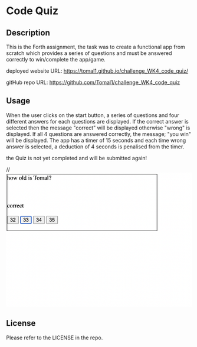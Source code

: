 # Code Quiz

## Description
This is the Forth assignment, the task was to create a functional app from scratch which provides a series of questions and must be answered correctly to win/complete the app/game.


deployed website URL: https://tomal1.github.io/challenge_WK4_code_quiz/

gitHub repo URL: https://github.com/Tomal1/challenge_WK4_code_quiz

## Usage

When the user clicks on the start button, a series of questions and four different answers for each questions are displayed. 
If the correct answer is selected then the message "correct" will be displayed otherwise "wrong" is displayed.
If all 4 questions are answered correctly, the message; "you win" will be displayed.
The app has a timer of 15 seconds and each time wrong answer is selected, a deduction of 4 seconds is penalised from the timer.

the Quiz is not yet completed and will be submitted again!

//![alt text](assets/images/picture.png)


## License

Please refer to the LICENSE in the repo.

